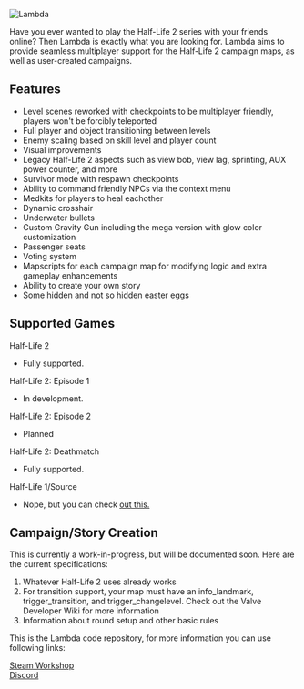 ![Lambda](https://github.com/ZehMatt/Lambda/blob/develop/logo.png?raw=true)

Have you ever wanted to play the Half-Life 2 series with your friends online? Then Lambda is exactly what you are looking for. Lambda aims to provide seamless multiplayer support for the Half-Life 2 campaign maps, as well as user-created campaigns.

## Features
- Level scenes reworked with checkpoints to be multiplayer friendly, players won't be forcibly teleported
- Full player and object transitioning between levels
- Enemy scaling based on skill level and player count
- Visual improvements
- Legacy Half-Life 2 aspects such as view bob, view lag, sprinting, AUX power counter, and more
- Survivor mode with respawn checkpoints
- Ability to command friendly NPCs via the context menu
- Medkits for players to heal eachother
- Dynamic crosshair
- Underwater bullets
- Custom Gravity Gun including the mega version with glow color customization
- Passenger seats
- Voting system
- Mapscripts for each campaign map for modifying logic and extra gameplay enhancements
- Ability to create your own story
- Some hidden and not so hidden easter eggs

## Supported Games

Half-Life 2
- Fully supported.

Half-Life 2: Episode 1
- In development.

Half-Life 2: Episode 2
- Planned 

Half-Life 2: Deathmatch
- Fully supported.

Half-Life 1/Source
 - Nope, but you can check [out this.](https://steamcommunity.com/sharedfiles/filedetails/?id=1590755372)

## Campaign/Story Creation
This is currently a work-in-progress, but will be documented soon. Here are the current specifications:
1. Whatever Half-Life 2 uses already works
2. For transition support, your map must have an info_landmark, trigger_transition, and trigger_changelevel. Check out the Valve Developer Wiki for more information
3. Information about round setup and other basic rules


This is the Lambda code repository, for more information you can use following links:

[Steam Workshop](http://steamcommunity.com/sharedfiles/filedetails/?id=780244493)  
[Discord](https://discord.gg/K42JUbC)